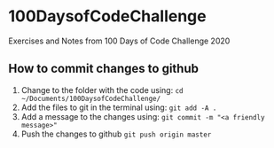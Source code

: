 # 100DaysofCodeChallenge
Exercises and Notes from 100 Days of Code Challenge 2020

## How to commit changes to github
1. Change to the folder with the code using: `cd ~/Documents/100DaysofCodeChallenge/`
1. Add the files to git in the terminal using: `git add -A .`
1. Add a message to the changes using: `git commit -m "<a friendly message>"`
1. Push the changes to github `git push origin master`
